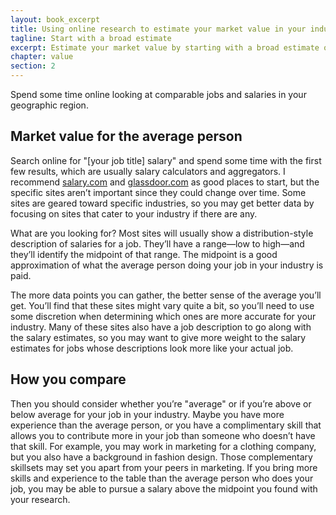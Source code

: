```yaml
---
layout: book_excerpt
title: Using online research to estimate your market value in your industry
tagline: Start with a broad estimate
excerpt: Estimate your market value by starting with a broad estimate of the market value for your skillset and experience in your industry.
chapter: value
section: 2
---
```


Spend some time online looking at comparable jobs and salaries in your geographic region.

## Market value for the average person

Search online for "[your job title] salary" and spend some time with the first few results, which are usually salary calculators and aggregators. I recommend [salary.com](http://www.salary.com) and [glassdoor.com](https://www.glassdoor.com) as good places to start, but the specific sites aren’t important since they could change over time. Some sites are geared toward specific industries, so you may get better data by focusing on sites that cater to your industry if there are any.

What are you looking for? Most sites will usually show a distribution-style description of salaries for a job. They’ll have a range—low to high—and they’ll identify the midpoint of that range. The midpoint is a good approximation of what the average person doing your job in your industry is paid.

The more data points you can gather, the better sense of the average you’ll get. You’ll find that these sites might vary quite a bit, so you’ll need to use some discretion when determining which ones are more accurate for your industry. Many of these sites also have a job description to go along with the salary estimates, so you may want to give more weight to the salary estimates for jobs whose descriptions look more like your actual job.

## How you compare

Then you should consider whether you’re "average" or if you’re above or below average for your job in your industry. Maybe you have more experience than the average person, or you have a complimentary skill that allows you to contribute more in your job than someone who doesn’t have that skill. For example, you may work in marketing for a clothing company, but you also have a background in fashion design. Those complementary skillsets may set you apart from your peers in marketing. If you bring more skills and experience to the table than the average person who does your job, you may be able to pursue a salary above the midpoint you found with your research. 